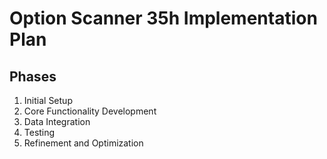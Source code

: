 # Option Scanner 35h Implementation Plan

## Phases
1. Initial Setup
2. Core Functionality Development
3. Data Integration
4. Testing
5. Refinement and Optimization